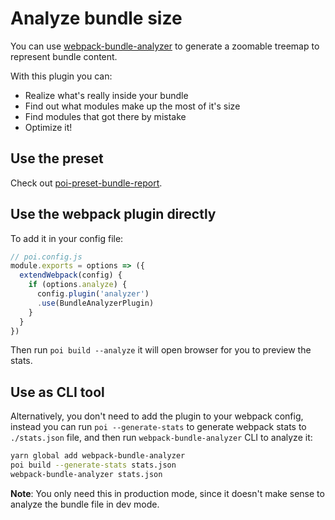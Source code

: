 # Analyze bundle size

You can use [webpack-bundle-analyzer](https://github.com/th0r/webpack-bundle-analyzer) to generate a zoomable treemap to represent bundle content.

With this plugin you can: 

- Realize what's really inside your bundle
- Find out what modules make up the most of it's size
- Find modules that got there by mistake
- Optimize it!

## Use the preset

Check out [poi-preset-bundle-report](https://github.com/egoist/poi/tree/master/packages/poi-preset-bundle-report).

## Use the webpack plugin directly

To add it in your config file:

```js
// poi.config.js
module.exports = options => ({
  extendWebpack(config) {
    if (options.analyze) {
      config.plugin('analyzer')
      .use(BundleAnalyzerPlugin)
    }
  }
})
```

Then run `poi build --analyze` it will open browser for you to preview the stats.

## Use as CLI tool

Alternatively, you don't need to add the plugin to your webpack config, instead you can run `poi --generate-stats` to generate webpack stats to `./stats.json` file, and then run `webpack-bundle-analyzer` CLI to analyze it:

```bash
yarn global add webpack-bundle-analyzer
poi build --generate-stats stats.json
webpack-bundle-analyzer stats.json
```

**Note**: You only need this in production mode, since it doesn't make sense to analyze the bundle file in dev mode.
